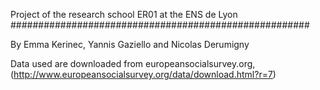 Project of the research school ER01 at the ENS de Lyon
######################################################

By Emma Kerinec, Yannis Gaziello and Nicolas Derumigny


Data used are downloaded from europeansocialsurvey.org,
(http://www.europeansocialsurvey.org/data/download.html?r=7)
